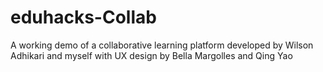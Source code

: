 # eduhacks-Collab
A working demo of a collaborative learning platform developed by Wilson Adhikari and myself with UX design by Bella Margolles and Qing Yao
